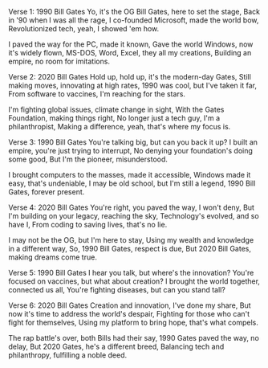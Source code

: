 Verse 1: 1990 Bill Gates
Yo, it's the OG Bill Gates, here to set the stage,
Back in '90 when I was all the rage,
I co-founded Microsoft, made the world bow,
Revolutionized tech, yeah, I showed 'em how.

I paved the way for the PC, made it known,
Gave the world Windows, now it's widely flown,
MS-DOS, Word, Excel, they all my creations,
Building an empire, no room for imitations.

Verse 2: 2020 Bill Gates
Hold up, hold up, it's the modern-day Gates,
Still making moves, innovating at high rates,
1990 was cool, but I've taken it far,
From software to vaccines, I'm reaching for the stars.

I'm fighting global issues, climate change in sight,
With the Gates Foundation, making things right,
No longer just a tech guy, I'm a philanthropist,
Making a difference, yeah, that's where my focus is.

Verse 3: 1990 Bill Gates
You're talking big, but can you back it up?
I built an empire, you're just trying to interrupt,
No denying your foundation's doing some good,
But I'm the pioneer, misunderstood.

I brought computers to the masses, made it accessible,
Windows made it easy, that's undeniable,
I may be old school, but I'm still a legend,
1990 Bill Gates, forever present.

Verse 4: 2020 Bill Gates
You're right, you paved the way, I won't deny,
But I'm building on your legacy, reaching the sky,
Technology's evolved, and so have I,
From coding to saving lives, that's no lie.

I may not be the OG, but I'm here to stay,
Using my wealth and knowledge in a different way,
So, 1990 Bill Gates, respect is due,
But 2020 Bill Gates, making dreams come true.

Verse 5: 1990 Bill Gates
I hear you talk, but where's the innovation?
You're focused on vaccines, but what about creation?
I brought the world together, connected us all,
You're fighting diseases, but can you stand tall?

Verse 6: 2020 Bill Gates
Creation and innovation, I've done my share,
But now it's time to address the world's despair,
Fighting for those who can't fight for themselves,
Using my platform to bring hope, that's what compels.

The rap battle's over, both Bills had their say,
1990 Gates paved the way, no delay,
But 2020 Gates, he's a different breed,
Balancing tech and philanthropy, fulfilling a noble deed.

